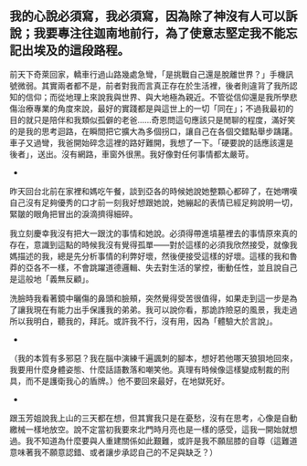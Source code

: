 我的心說必須寫，我必須寫，因為除了神沒有人可以訴說；我要專注往迦南地前行，為了使意志堅定我不能忘記出埃及的這段路程。
-

前天下奇萊回家，轎車行過山路幾處急彎，「是挑戰自己還是脫離世界？」手機訊號微弱。其實兩者都不是，前者對我而言真正存在於生活裡，後者則違背了我所認知的信仰；而從地理上來說我與世界、與大地極為親近。不管從信仰還是我所學悲傷治療專業的角度來說，最好的實踐都是與這世上的一切「同在」；不過我最初的目的就只是陪伴和我類似孤僻的老爸......奇恩問這句應該只是閒聊的程度，滿好笑的是我的思考迴路，在瞬間把它擴大為多個拐口，讓自己在各個交錯點舉步躊躇。車子又過彎，我爸開始碎念這裡的路好難開，我想了一下。「硬要說的話應該還是後者」，送出。沒有網路，車窗外很黑。我好像對任何事情都太嚴苛。

-

昨天回台北前在家裡和媽吃午餐，談到亞各的時候她說她整顆心都碎了，在她喟嘆自己沒有足夠優秀的口才前一刻我好想跟她說，她繃起的表情已經足夠說明一切，緊皺的眼角把冒出的淚滴擠得細碎。

我立刻慶幸我沒有把大一跟沈的事情和她說。必須得帶進墳墓裡去的事情原來真的存在，意識到這點的時候我沒有覺得孤單——對於這樣的必須我欣然接受，就像我媽描述的我，總是先分析事情的利弊好壞，然後便接受這樣的好壞。這樣的我和魯莽的亞各不一樣，不會跳躍道德邏輯、失去對生活的掌控，衝動任性，並且說自己是這般地「義無反顧」。

洗臉時我看著鏡中曬傷的鼻頭和臉頰，突然覺得受苦很值得，如果走到這一步是為了讓我現在有能力出手保護我的弟弟。我可以說你看，那詭詐險惡的風景，我走過所以我明白，聽我的，拜託。或許我不行，沒有用，因為「體驗大於言說」。

-
（我的本質有多邪惡？我在腦中演練千遍諷刺的腳本，想好若他哪天狼狽地回來，我要用什麼身體姿態、什麼話語數落和嘲笑他。真理有時候像這樣變成制裁的刑具，而不是護衛我心的盾牌。）他不要回來最好，在地獄死好。

-

跟玉芳姐說我上山的三天都在想，但其實我只是在憂愁，沒有在思考，心像是自動繳械一樣地放空。說不定當初我要來北門時月亮也是一樣的感受，這我一開始就想過。我不知道為什麼要與人重建關係如此艱難，或許是我不願屈膝的自尊（這難道意味著我不願意認錯、或者讓步承認自己的不足與缺乏？）